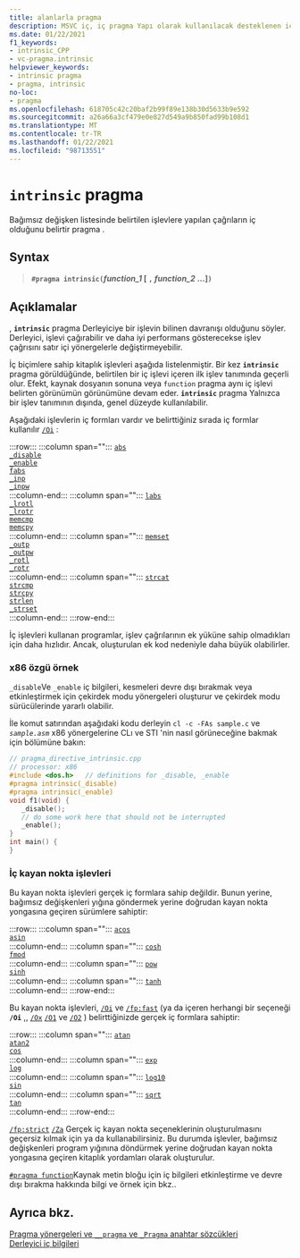 ```yaml
---
title: alanlarla pragma
description: MSVC iç, iç pragma Yapı olarak kullanılacak desteklenen iç işlevleri belirtmek için kullanılır.
ms.date: 01/22/2021
f1_keywords:
- intrinsic_CPP
- vc-pragma.intrinsic
helpviewer_keywords:
- intrinsic pragma
- pragma, intrinsic
no-loc:
- pragma
ms.openlocfilehash: 618705c42c20baf2b99f89e138b30d5633b9e592
ms.sourcegitcommit: a26a66a3cf479e0e827d549a9b850fad99b108d1
ms.translationtype: MT
ms.contentlocale: tr-TR
ms.lasthandoff: 01/22/2021
ms.locfileid: "98713551"
---
```

# <a name="intrinsic-no-locpragma"></a>`intrinsic` pragma

Bağımsız değişken listesinde belirtilen işlevlere yapılan çağrıların iç olduğunu belirtir pragma .

## <a name="syntax"></a>Syntax

> **`#pragma intrinsic(`***function_1* [ **`,`** *function_2* ...]**`)`**

## <a name="remarks"></a>Açıklamalar

, **`intrinsic`** pragma Derleyiciye bir işlevin bilinen davranışı olduğunu söyler. Derleyici, işlevi çağırabilir ve daha iyi performans gösterecekse işlev çağrısını satır içi yönergelerle değiştirmeyebilir.

İç biçimlere sahip kitaplık işlevleri aşağıda listelenmiştir. Bir kez **`intrinsic`** pragma görüldüğünde, belirtilen bir iç işlevi içeren ilk işlev tanımında geçerli olur. Efekt, kaynak dosyanın sonuna veya `function` pragma aynı iç işlevi belirten görünümün görünümüne devam eder. **`intrinsic`** pragma Yalnızca bir işlev tanımının dışında, genel düzeyde kullanılabilir.

Aşağıdaki işlevlerin iç formları vardır ve belirttiğiniz sırada iç formlar kullanılır [`/Oi`](../build/reference/oi-generate-intrinsic-functions.md) :

:::row:::
   :::column span="":::
      [`abs`](../c-runtime-library/reference/abs-labs-llabs-abs64.md)\
      [`_disable`](../intrinsics/disable.md)\
      [`_enable`](../intrinsics/enable.md)\
      [`fabs`](../c-runtime-library/reference/fabs-fabsf-fabsl.md)\
      [`_inp`](../c-runtime-library/inp-inpw-inpd.md)\
      [`_inpw`](../c-runtime-library/inp-inpw-inpd.md)\
   :::column-end:::
   :::column span="":::
      [`labs`](../c-runtime-library/reference/abs-labs-llabs-abs64.md)\
      [`_lrotl`](../c-runtime-library/reference/lrotl-lrotr.md)\
      [`_lrotr`](../c-runtime-library/reference/lrotl-lrotr.md)\
      [`memcmp`](../c-runtime-library/reference/memcmp-wmemcmp.md)\
      [`memcpy`](../c-runtime-library/reference/memcpy-wmemcpy.md)\
   :::column-end:::
   :::column span="":::
      [`memset`](../c-runtime-library/reference/memset-wmemset.md)\
      [`_outp`](../c-runtime-library/outp-outpw-outpd.md)\
      [`_outpw`](../c-runtime-library/outp-outpw-outpd.md)\
      [`_rotl`](../c-runtime-library/reference/rotl-rotl64-rotr-rotr64.md)\
      [`_rotr`](../c-runtime-library/reference/rotl-rotl64-rotr-rotr64.md)\
   :::column-end:::
   :::column span="":::
      [`strcat`](../c-runtime-library/reference/strcat-wcscat-mbscat.md)\
      [`strcmp`](../c-runtime-library/reference/strcmp-wcscmp-mbscmp.md)\
      [`strcpy`](../c-runtime-library/reference/strcpy-wcscpy-mbscpy.md)\
      [`strlen`](../c-runtime-library/reference/strlen-wcslen-mbslen-mbslen-l-mbstrlen-mbstrlen-l.md)\
      [`_strset`](../c-runtime-library/reference/strset-strset-l-wcsset-wcsset-l-mbsset-mbsset-l.md)\
   :::column-end:::
:::row-end:::

İç işlevleri kullanan programlar, işlev çağrılarının ek yüküne sahip olmadıkları için daha hızlıdır. Ancak, oluşturulan ek kod nedeniyle daha büyük olabilirler.

### <a name="x86-specific-example"></a>x86 özgü örnek

`_disable`Ve `_enable` iç bilgileri, kesmeleri devre dışı bırakmak veya etkinleştirmek için çekirdek modu yönergeleri oluşturur ve çekirdek modu sürücülerinde yararlı olabilir.

İle komut satırından aşağıdaki kodu derleyin `cl -c -FAs sample.c` ve *`sample.asm`* x86 yönergelerine CLı ve STI 'nin nasıl görüneceğine bakmak için bölümüne bakın:

```cpp
// pragma_directive_intrinsic.cpp
// processor: x86
#include <dos.h>   // definitions for _disable, _enable
#pragma intrinsic(_disable)
#pragma intrinsic(_enable)
void f1(void) {
   _disable();
   // do some work here that should not be interrupted
   _enable();
}
int main() {
}
```

### <a name="intrinsic-floating-point-functions"></a>İç kayan nokta işlevleri

Bu kayan nokta işlevleri gerçek iç formlara sahip değildir. Bunun yerine, bağımsız değişkenleri yığına göndermek yerine doğrudan kayan nokta yongasına geçiren sürümlere sahiptir:

:::row:::
   :::column span="":::
      [`acos`](../c-runtime-library/reference/acos-acosf-acosl.md)\
      [`asin`](../c-runtime-library/reference/asin-asinf-asinl.md)\
   :::column-end:::
   :::column span="":::
      [`cosh`](../c-runtime-library/reference/cosh-coshf-coshl.md)\
      [`fmod`](../c-runtime-library/reference/fmod-fmodf.md)\
   :::column-end:::
   :::column span="":::
      [`pow`](../c-runtime-library/reference/pow-powf-powl.md)\
      [`sinh`](../c-runtime-library/reference/sinh-sinhf-sinhl.md)\
   :::column-end:::
   :::column span="":::
      [`tanh`](../c-runtime-library/reference/tanh-tanhf-tanhl.md)\
   :::column-end:::
:::row-end:::

Bu kayan nokta işlevleri, [`/Oi`](../build/reference/oi-generate-intrinsic-functions.md) ve [`/fp:fast`](../build/reference/fp-specify-floating-point-behavior.md) (ya da içeren herhangi bir seçeneği **`/Oi`** ,, [`/Ox`](../build/reference/ox-full-optimization.md) [`/O1`](../build/reference/o1-o2-minimize-size-maximize-speed.md) ve [`/O2`](../build/reference/o1-o2-minimize-size-maximize-speed.md) ) belirttiğinizde gerçek iç formlara sahiptir:

:::row:::
   :::column span="":::
      [`atan`](../c-runtime-library/reference/atan-atanf-atanl-atan2-atan2f-atan2l.md)\
      [`atan2`](../c-runtime-library/reference/atan-atanf-atanl-atan2-atan2f-atan2l.md)\
      [`cos`](../c-runtime-library/reference/cos-cosf-cosl.md)\
   :::column-end:::
   :::column span="":::
      [`exp`](../c-runtime-library/reference/exp-expf.md)\
      [`log`](../c-runtime-library/reference/log-logf-log10-log10f.md)\
   :::column-end:::
   :::column span="":::
      [`log10`](../c-runtime-library/reference/log-logf-log10-log10f.md)\
      [`sin`](../c-runtime-library/reference/sin-sinf-sinl.md)\
   :::column-end:::
   :::column span="":::
      [`sqrt`](../c-runtime-library/reference/sqrt-sqrtf-sqrtl.md)\
      [`tan`](../c-runtime-library/reference/tan-tanf-tanl.md)\
   :::column-end:::
:::row-end:::

[`/fp:strict`](../build/reference/fp-specify-floating-point-behavior.md) [`/Za`](../build/reference/za-ze-disable-language-extensions.md) Gerçek iç kayan nokta seçeneklerinin oluşturulmasını geçersiz kılmak için ya da kullanabilirsiniz. Bu durumda işlevler, bağımsız değişkenleri program yığınına döndürmek yerine doğrudan kayan nokta yongasına geçiren kitaplık yordamları olarak oluşturulur.

[`#pragma function`](../preprocessor/function-c-cpp.md)Kaynak metin bloğu için iç bilgileri etkinleştirme ve devre dışı bırakma hakkında bilgi ve örnek için bkz..

## <a name="see-also"></a>Ayrıca bkz.

[Pragma yönergeleri ve `__pragma` ve `_Pragma` anahtar sözcükleri](./pragma-directives-and-the-pragma-keyword.md)\
[Derleyici iç bilgileri](../intrinsics/compiler-intrinsics.md)
